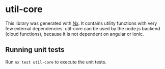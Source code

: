 # util-core

This library was generated with [Nx](https://nx.dev). It contains utility functions with very few external dependencies.
util-core can be used by the node.js backend (cloud functions), because it is not dependent on angular or ionic.

## Running unit tests

Run `nx test util-core` to execute the unit tests.
